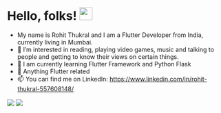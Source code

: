 # Hello, folks! <img src="https://raw.githubusercontent.com/MartinHeinz/MartinHeinz/master/wave.gif" width="30px">

- My name is Rohit Thukral and I am a Flutter Developer from India, currently living in Mumbai.
- 👀 I’m interested in reading, playing video games, music and talking to people and getting to know their views on certain things.
- 🌱 I am currently learning Flutter Framework and Python Flask
- 💞️ Anything Flutter related
- 📫 You can find me on LinkedIn: https://www.linkedin.com/in/rohit-thukral-557608148/

<img align="center" src="https://github-readme-stats.vercel.app/api/top-langs?username=Enigma04&layout=compact&show_icons=true&theme=dracula"/> 
<img align="center" src="https://github-readme-stats.vercel.app/api/?username=Enigma04&show_icons=true&theme=dracula"/>

<!---
Enigma04/Enigma04 is a ✨ special ✨ repository because its `README.md` (this file) appears on your GitHub profile.
You can click the Preview link to take a look at your changes.
--->
